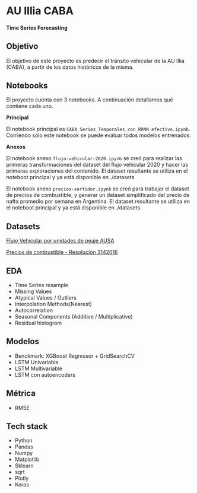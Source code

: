 
# AU Illia CABA
#### Time Series Forecasting



## Objetivo

El objetivo de este proyecto es predecir el tránsito vehicular de la AU Illia (CABA), a partir de los datos históricos de la misma.

## Notebooks

El proyecto cuenta con 3 notebooks. A continuación detallamos qué contiene cada uno.

**Principal**

El notebook principal es `CABA_Series_Temporales_con_RRNN_efectivo.ipynb`. Corriendo sólo este notebook se puede evaluar todos modelos entrenados.

**Anexos**

El notebook anexo `flujo-vehicular-2020.ipynb` se creó para realizar las primeras transformaciones del dataset del flujo vehicular 2020 y hacer las primeras exploraciones del contenido. El dataset resultante se utiliza en el noteboot principal y ya está disponible en ./datasets

El notebook anexo `precios-surtidor.ipynb` se creó para trabajar el dataset de precios de combustible, y generar un dataset simplificado del precio de nafta promedio por semana en Argentina. El dataset resultante se utiliza en el noteboot principal y ya está disponible en ./datasets


## Datasets

[Flujo Vehicular por unidades de peaje AUSA](https://data.buenosaires.gob.ar/dataset/flujo-vehicular-por-unidades-peaje-ausa)

[Precios de combustible - Resolución 3142016](https://datos.gob.ar/dataset/energia-precios-surtidor---resolucion-3142016/archivo/energia_80ac25de-a44a-4445-9215-090cf55cfda5)

## EDA

- Time Series resample
- Missing Values
- Atypical Values / Outliers
- Interpolation Methods(Nearest)
- Autocorrelation
- Seasonal Components (Additive / Multiplicative)
- Residual histogram

## Modelos

- Benckmark: XGBoost Regressor + GridSearchCV
- LSTM Univariable
- LSTM Multivariable
- LSTM con autoencoders

## Métrica

- RMSE

## Tech stack

- Python
- Pandas
- Numpy
- Matplotlib
- Sklearn
- sqrt
- Plotly
- Keras